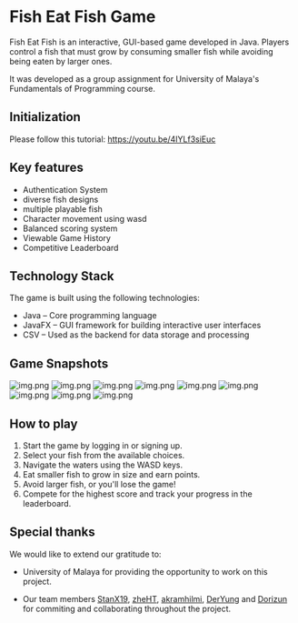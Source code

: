 # Fish Eat Fish Game

Fish Eat Fish is an interactive, GUI-based game developed in Java. Players control a fish that must grow by consuming smaller fish while avoiding being eaten by larger ones.

It was developed as a group assignment for University of Malaya's Fundamentals of Programming course.

## Initialization

Please follow this tutorial: https://youtu.be/4IYLf3siEuc

## Key features

- Authentication System
- diverse fish designs
- multiple playable fish
- Character movement using wasd
- Balanced scoring system
- Viewable Game History
- Competitive Leaderboard

## Technology Stack

The game is built using the following technologies:

- Java – Core programming language
- JavaFX – GUI framework for building interactive user interfaces
- CSV – Used as the backend for data storage and processing

## Game Snapshots

![img.png](snapshots/img.png)
![img.png](snapshots/img_1.png)
![img.png](snapshots/img_2.png)
![img.png](snapshots/img_3.png)
![img.png](snapshots/img_4.png)
![img.png](snapshots/img_5.png)
![img.png](snapshots/img_8.png)
![img.png](snapshots/img_6.png)
![img.png](snapshots/img_7.png)

## How to play

1. Start the game by logging in or signing up.
2. Select your fish from the available choices.
3. Navigate the waters using the WASD keys.
4. Eat smaller fish to grow in size and earn points.
5. Avoid larger fish, or you'll lose the game!
6. Compete for the highest score and track your progress in the leaderboard.

## Special thanks

We would like to extend our gratitude to:

- University of Malaya for providing the opportunity to work on this project.

- Our team members
[StanX19](https://github.com/stanx19), 
[zheHT](https://github.com/zheHT), 
[akramhilmi](https://github.com/akramhilmi), 
[DerYung](https://github.com/DerYung) and 
[Dorizun](https://github.com/Dorizun) for commiting and collaborating throughout the project.